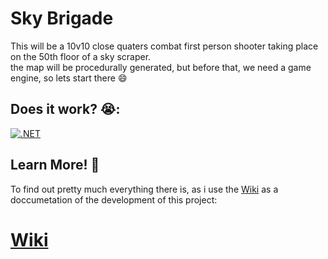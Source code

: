 # Sky Brigade

This will be a 10v10 close quaters combat first person shooter taking place on the 50th floor of a sky scraper.  
the map will be procedurally generated, but before that, we need a game engine, so lets start there 😄
  
## Does it work? 😭:
[![.NET](https://github.com/speedxo/sky-brigade/actions/workflows/dotnet.yml/badge.svg)](https://github.com/speedxo/sky-brigade/actions/workflows/dotnet.yml)  

## Learn More! 🙏
To find out pretty much everything there is, as i use the [Wiki](https://github.com/speedxo/sky-brigade/wiki) as a doccumetation of the development of this project:
# [Wiki](https://github.com/speedxo/sky-brigade/wiki)
